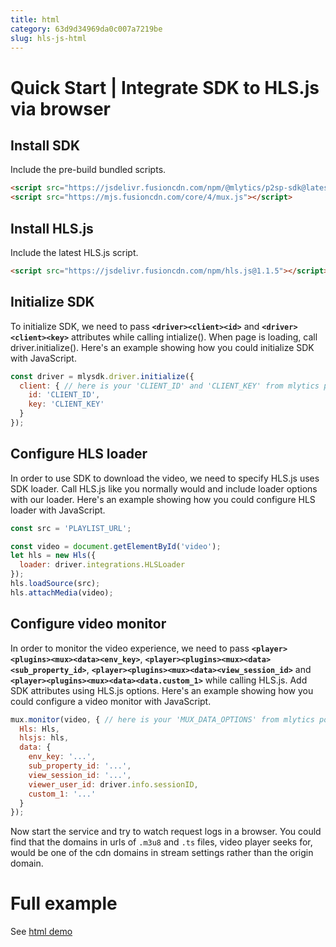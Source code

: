 ```yaml
---
title: html
category: 63d9d34969da0c007a7219be
slug: hls-js-html
---
```

# Quick Start | Integrate SDK to HLS.js via browser

## Install SDK

Include the pre-build bundled scripts.

```html
<script src="https://jsdelivr.fusioncdn.com/npm/@mlytics/p2sp-sdk@latest/bundle/driver.min.js"></script>
<script src="https://mjs.fusioncdn.com/core/4/mux.js"></script>
```



## Install HLS.js

Include the latest HLS.js script.

```html
<script src="https://jsdelivr.fusioncdn.com/npm/hls.js@1.1.5"></script>
```



## Initialize SDK

To initialize SDK, we need to pass **`<driver><client><id>`** and **`<driver><client><key>`** attributes while calling intialize(). When page is loading, call driver.initialize(). Here's an example showing how you could initialize SDK with JavaScript.

```javascript
const driver = mlysdk.driver.initialize({
  client: { // here is your 'CLIENT_ID' and 'CLIENT_KEY' from mlytics portal
    id: 'CLIENT_ID',
    key: 'CLIENT_KEY'
  }
});
```



## Configure HLS loader

In order to use SDK to download the video, we need to specify HLS.js uses SDK loader. Call HLS.js like you normally would and include loader options with our loader. Here's an example showing how you could configure HLS loader with JavaScript.

```javascript
const src = 'PLAYLIST_URL';

const video = document.getElementById('video');
let hls = new Hls({
  loader: driver.integrations.HLSLoader
});
hls.loadSource(src);
hls.attachMedia(video);
```



## Configure video monitor

In order to monitor the video experience, we need to pass **`<player><plugins><mux><data><env_key>`**, **`<player><plugins><mux><data><sub_property_id>`**, **`<player><plugins><mux><data><view_session_id>`** and **`<player><plugins><mux><data><data.custom_1>`** while calling HLS.js. Add SDK attributes using HLS.js options. Here's an example showing how you could configure a video monitor with JavaScript.

```javascript
mux.monitor(video, { // here is your 'MUX_DATA_OPTIONS' from mlytics portal
  Hls: Hls,
  hlsjs: hls,
  data: {
    env_key: '...',
    sub_property_id: '...',
    view_session_id: '...',
    viewer_user_id: driver.info.sessionID,
    custom_1: '...'
  }
});
```

Now start the service and try to watch request logs in a browser. You could find that the domains in urls of `.m3u8` and `.ts` files, video player seeks for,  would be one of the cdn domains in stream settings rather than the origin domain.


# Full example

See [html demo](https://github.com/mlytics/stream-sdk-guide/tree/main/HLS.js/vanilla-sample)